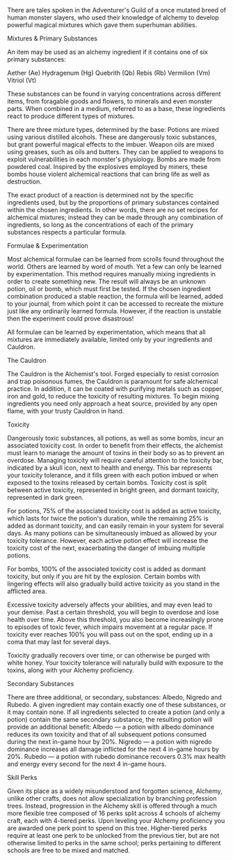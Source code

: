 There are tales spoken in the Adventurer's Guild of a once mutated breed of human monster slayers, who used their knowledge of alchemy to develop powerful magical mixtures which gave them superhuman abilities.


Mixtures & Primary Substances

An item may be used as an alchemy ingredient if it contains one of six primary substances:

 Aether (Ae)
 Hydragenum (Hg)
 Quebrith (Qb)
 Rebis (Rb)
 Vermilion (Vm)
 Vitriol (Vt)

These substances can be found in varying concentrations across different items, from foragable goods and flowers, to minerals and even monster parts. When combined in a medium, referred to as a base, these ingredients react to produce different types of mixtures.

There are three mixture types, determined by the base:
Potions are mixed using various distilled alcohols. These are dangerously toxic substances, but grant powerful magical effects to the imbuer.
Weapon oils are mixed using greases, such as oils and butters. They can be applied to weapons to exploit vulnerabilities in each monster's physiology.
Bombs are made from powdered coal. Inspired by the explosives employed by miners, these bombs house violent alchemical reactions that can bring life as well as destruction.

The exact product of a reaction is determined not by the specific ingredients used, but by the proportions of primary substances contained within the chosen ingredients. In other words, there are no set recipes for alchemical mixtures; instead they can be made through any combination of ingredients, so long as the concentrations of each of the primary substances respects a particular formula.


Formulae & Experimentation

Most alchemical formulae can be learned from scrolls found throughout the world. Others are learned by word of mouth. Yet a few can only be learned by experimentation. This method requires manually mixing ingredients in order to create something new. The result will always be an unknown potion, oil or bomb, which must first be tested. If the chosen ingredient combination produced a stable reaction, the formula will be learned, added to your journal, from which point it can be accessed to recreate the mixture just like any ordinarily learned formula. However, if the reaction is unstable then the experiment could prove disastrous!

All formulae can be learned by experimentation, which means that all mixtures are immediately available, limited only by your ingredients and Cauldron.


The Cauldron

The Cauldron is the Alchemist's tool. Forged especially to resist corrosion and trap poisonous fumes, the Cauldron is paramount for safe alchemical practice. In addition, it can be coated with purifying metals such as copper, iron and gold, to reduce the toxicity of resulting mixtures. To begin mixing ingredients you need only approach a heat source, provided by any open flame, with your trusty Cauldron in hand.


Toxicity

Dangerously toxic substances, all potions, as well as some bombs, incur an associated toxicity cost. In order to benefit from their effects, the alchemist must learn to manage the amount of toxins in their body so as to prevent an overdose. Managing toxicity will require careful attention to the toxicity bar, indicated by a skull icon, next to health and energy. This bar represents your toxicity tolerance, and it fills green with each potion imbued or when exposed to the toxins released by certain bombs. Toxicity cost is split between active toxicity, represented in bright green, and dormant toxicity, represented in dark green.

For potions, 75% of the associated toxicity cost is added as active toxicity, which lasts for twice the potion's duration, while the remaining 25% is added as dormant toxicity, and can easily remain in your system for several days. As many potions can be simultaneously imbued as allowed by your toxicity tolerance. However, each active potion effect will increase the toxicity cost of the next, exacerbating the danger of imbuing multiple potions.

For bombs, 100% of the associated toxicity cost is added as dormant toxicity, but only if you are hit by the explosion. Certain bombs with lingering effects will also gradually build active toxicity as you stand in the afflicted area.
 
Excessive toxicity adversely affects your abilities, and may even lead to your demise. Past a certain threshold, you will begin to overdose and lose health over time. Above this threshold, you also become increasingly prone to episodes of toxic fever, which impairs movement at a regular pace. If toxicity ever reaches 100% you will pass out on the spot, ending up in a coma that may last for several days.

Toxicity gradually recovers over time, or can otherwise be purged with white honey. Your toxicity tolerance will naturally build with exposure to the toxins, along with your Alchemy proficiency.


Secondary Substances

There are three additional, or secondary, substances:  Albedo,  Nigredo and  Rubedo﻿. A given ingredient may contain exactly one of these substances, or it may contain none. If all ingredients selected to create a potion (and only a potion) contain the same secondary substance, the resulting potion will provide an additional benefit:
 Albedo — a potion with albedo dominance reduces its own toxicity and that of all subsequent potions consumed during the next in-game hour by 20%.
 Nigredo — a potion with nigredo dominance increases all damage inflicted for the next 4 in-game hours by 20%.
 Rubedo — a potion with rubedo dominance recovers 0.3% max health and energy every second for the next 4 in-game hours.


Skill Perks

Given its place as a widely misunderstood and forgotten science, Alchemy, unlike other crafts, does not allow specialization by branching profession trees. Instead, progression in the Alchemy skill is offered through a much more flexible tree composed of 16 perks split across 4 schools of alchemy craft, each with 4-tiered perks. Upon leveling your Alchemy proficiency you are awarded one perk point to spend on this tree. Higher-tiered perks require at least one perk to be unlocked from the previous tier, but are not otherwise limited to perks in the same school; perks pertaining to different schools are free to be mixed and matched.